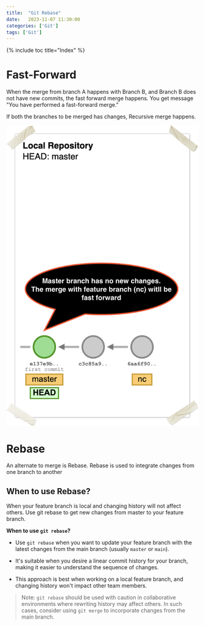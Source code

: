 ```yaml
---
title:  "Git Rebase"
date:   2023-11-07 11:30:00
categories: ['Git']
tags: ['Git']
---
```


{% include toc title="Index" %}

# Fast-Forward

When the merge from branch A happens with Branch B, and Branch B does not have new commits, the fast forward merge happens. 
You get message "You have performed a fast-forward merge."

If both the branches to be merged has changes, Recursive merge happens.

![rebase.png](..%2F..%2Fassets%2Fimages%2Fgit%2Frebase.png)

# Rebase
An alternate to merge is Rebase. Rebase is used to integrate changes from one branch to another

## When to use Rebase?
When your feature branch is local and changing history will not affect others. Use git rebase to get new changes from master to your feature branch.

**When to use `git rebase`?**

- Use `git rebase` when you want to update your feature branch with the latest changes from the main branch (usually `master` or `main`).
- It's suitable when you desire a linear commit history for your branch, making it easier to understand the sequence of changes.

- This approach is best when working on a local feature branch, and changing history won't impact other team members.

> Note: `git rebase` should be used with caution in collaborative environments where rewriting history may affect others. In such cases, consider using `git merge` to incorporate changes from the main branch.